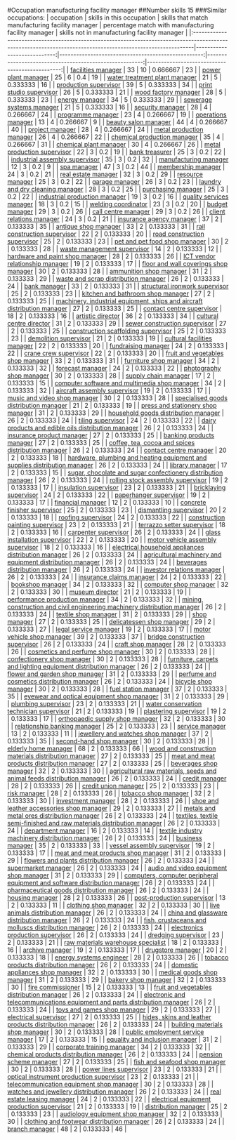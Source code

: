 #Occupation manufacturing facility manager
##Number skills 15
###Similar occupations:
| occupation                                                                                                                                                  |   skills in this occupation |   skills that match manufacturing facility manager |   percentage match with manufacturing facility manager |   skills not in manufacturing facility manager |
|:------------------------------------------------------------------------------------------------------------------------------------------------------------|----------------------------:|---------------------------------------------------:|-------------------------------------------------------:|-----------------------------------------------:|
| [facilities manager](facilities_manager.md)                                                                                                                 |                          33 |                                                 10 |                                               0.666667 |                                             23 |
| [power plant manager](power_plant_manager.md)                                                                                                               |                          25 |                                                  6 |                                               0.4      |                                             19 |
| [water treatment plant manager](water_treatment_plant_manager.md)                                                                                           |                          21 |                                                  5 |                                               0.333333 |                                             16 |
| [production supervisor](production_supervisor.md)                                                                                                           |                          39 |                                                  5 |                                               0.333333 |                                             34 |
| [print studio supervisor](print_studio_supervisor.md)                                                                                                       |                          26 |                                                  5 |                                               0.333333 |                                             21 |
| [wood factory manager](wood_factory_manager.md)                                                                                                             |                          28 |                                                  5 |                                               0.333333 |                                             23 |
| [energy manager](energy_manager.md)                                                                                                                         |                          34 |                                                  5 |                                               0.333333 |                                             29 |
| [sewerage systems manager](sewerage_systems_manager.md)                                                                                                     |                          21 |                                                  5 |                                               0.333333 |                                             16 |
| [security manager](security_manager.md)                                                                                                                     |                          28 |                                                  4 |                                               0.266667 |                                             24 |
| [programme manager](programme_manager.md)                                                                                                                   |                          23 |                                                  4 |                                               0.266667 |                                             19 |
| [operations manager](operations_manager.md)                                                                                                                 |                          13 |                                                  4 |                                               0.266667 |                                              9 |
| [beauty salon manager](beauty_salon_manager.md)                                                                                                             |                          44 |                                                  4 |                                               0.266667 |                                             40 |
| [project manager](project_manager.md)                                                                                                                       |                          28 |                                                  4 |                                               0.266667 |                                             24 |
| [metal production manager](metal_production_manager.md)                                                                                                     |                          26 |                                                  4 |                                               0.266667 |                                             22 |
| [chemical production manager](chemical_production_manager.md)                                                                                               |                          35 |                                                  4 |                                               0.266667 |                                             31 |
| [chemical plant manager](chemical_plant_manager.md)                                                                                                         |                          30 |                                                  4 |                                               0.266667 |                                             26 |
| [metal production supervisor](metal_production_supervisor.md)                                                                                               |                          22 |                                                  3 |                                               0.2      |                                             19 |
| [bank treasurer](bank_treasurer.md)                                                                                                                         |                          25 |                                                  3 |                                               0.2      |                                             22 |
| [industrial assembly supervisor](industrial_assembly_supervisor.md)                                                                                         |                          35 |                                                  3 |                                               0.2      |                                             32 |
| [manufacturing manager](manufacturing_manager.md)                                                                                                           |                          12 |                                                  3 |                                               0.2      |                                              9 |
| [spa manager](spa_manager.md)                                                                                                                               |                          47 |                                                  3 |                                               0.2      |                                             44 |
| [membership manager](membership_manager.md)                                                                                                                 |                          24 |                                                  3 |                                               0.2      |                                             21 |
| [real estate manager](real_estate_manager.md)                                                                                                               |                          32 |                                                  3 |                                               0.2      |                                             29 |
| [resource manager](resource_manager.md)                                                                                                                     |                          25 |                                                  3 |                                               0.2      |                                             22 |
| [garage manager](garage_manager.md)                                                                                                                         |                          26 |                                                  3 |                                               0.2      |                                             23 |
| [laundry and dry cleaning manager](laundry_and_dry_cleaning_manager.md)                                                                                     |                          28 |                                                  3 |                                               0.2      |                                             25 |
| [purchasing manager](purchasing_manager.md)                                                                                                                 |                          25 |                                                  3 |                                               0.2      |                                             22 |
| [industrial production manager](industrial_production_manager.md)                                                                                           |                          19 |                                                  3 |                                               0.2      |                                             16 |
| [quality services manager](quality_services_manager.md)                                                                                                     |                          18 |                                                  3 |                                               0.2      |                                             15 |
| [welding coordinator](welding_coordinator.md)                                                                                                               |                          23 |                                                  3 |                                               0.2      |                                             20 |
| [budget manager](budget_manager.md)                                                                                                                         |                          29 |                                                  3 |                                               0.2      |                                             26 |
| [call centre manager](call_centre_manager.md)                                                                                                               |                          29 |                                                  3 |                                               0.2      |                                             26 |
| [client relations manager](client_relations_manager.md)                                                                                                     |                          24 |                                                  3 |                                               0.2      |                                             21 |
| [insurance agency manager](insurance_agency_manager.md)                                                                                                     |                          37 |                                                  2 |                                               0.133333 |                                             35 |
| [antique shop manager](antique_shop_manager.md)                                                                                                             |                          33 |                                                  2 |                                               0.133333 |                                             31 |
| [rail construction supervisor](rail_construction_supervisor.md)                                                                                             |                          22 |                                                  2 |                                               0.133333 |                                             20 |
| [road construction supervisor](road_construction_supervisor.md)                                                                                             |                          25 |                                                  2 |                                               0.133333 |                                             23 |
| [pet and pet food shop manager](pet_and_pet_food_shop_manager.md)                                                                                           |                          30 |                                                  2 |                                               0.133333 |                                             28 |
| [waste management supervisor](waste_management_supervisor.md)                                                                                               |                          14 |                                                  2 |                                               0.133333 |                                             12 |
| [hardware and paint shop manager](hardware_and_paint_shop_manager.md)                                                                                       |                          28 |                                                  2 |                                               0.133333 |                                             26 |
| [ICT vendor relationship manager](ICT_vendor_relationship_manager.md)                                                                                       |                          19 |                                                  2 |                                               0.133333 |                                             17 |
| [floor and wall coverings shop manager](floor_and_wall_coverings_shop_manager.md)                                                                           |                          30 |                                                  2 |                                               0.133333 |                                             28 |
| [ammunition shop manager](ammunition_shop_manager.md)                                                                                                       |                          31 |                                                  2 |                                               0.133333 |                                             29 |
| [waste and scrap distribution manager](waste_and_scrap_distribution_manager.md)                                                                             |                          26 |                                                  2 |                                               0.133333 |                                             24 |
| [bank manager](bank_manager.md)                                                                                                                             |                          33 |                                                  2 |                                               0.133333 |                                             31 |
| [structural ironwork supervisor](structural_ironwork_supervisor.md)                                                                                         |                          25 |                                                  2 |                                               0.133333 |                                             23 |
| [kitchen and bathroom shop manager](kitchen_and_bathroom_shop_manager.md)                                                                                   |                          27 |                                                  2 |                                               0.133333 |                                             25 |
| [machinery, industrial equipment, ships and aircraft distribution manager](machinery,_industrial_equipment,_ships_and_aircraft_distribution_manager.md)     |                          27 |                                                  2 |                                               0.133333 |                                             25 |
| [contact centre supervisor](contact_centre_supervisor.md)                                                                                                   |                          18 |                                                  2 |                                               0.133333 |                                             16 |
| [artistic director](artistic_director.md)                                                                                                                   |                          36 |                                                  2 |                                               0.133333 |                                             34 |
| [cultural centre director](cultural_centre_director.md)                                                                                                     |                          31 |                                                  2 |                                               0.133333 |                                             29 |
| [sewer construction supervisor](sewer_construction_supervisor.md)                                                                                           |                          27 |                                                  2 |                                               0.133333 |                                             25 |
| [construction scaffolding supervisor](construction_scaffolding_supervisor.md)                                                                               |                          25 |                                                  2 |                                               0.133333 |                                             23 |
| [demolition supervisor](demolition_supervisor.md)                                                                                                           |                          21 |                                                  2 |                                               0.133333 |                                             19 |
| [cultural facilities manager](cultural_facilities_manager.md)                                                                                               |                          22 |                                                  2 |                                               0.133333 |                                             20 |
| [fundraising manager](fundraising_manager.md)                                                                                                               |                          24 |                                                  2 |                                               0.133333 |                                             22 |
| [crane crew supervisor](crane_crew_supervisor.md)                                                                                                           |                          22 |                                                  2 |                                               0.133333 |                                             20 |
| [fruit and vegetables shop manager](fruit_and_vegetables_shop_manager.md)                                                                                   |                          33 |                                                  2 |                                               0.133333 |                                             31 |
| [furniture shop manager](furniture_shop_manager.md)                                                                                                         |                          34 |                                                  2 |                                               0.133333 |                                             32 |
| [forecast manager](forecast_manager.md)                                                                                                                     |                          24 |                                                  2 |                                               0.133333 |                                             22 |
| [photography shop manager](photography_shop_manager.md)                                                                                                     |                          30 |                                                  2 |                                               0.133333 |                                             28 |
| [supply chain manager](supply_chain_manager.md)                                                                                                             |                          17 |                                                  2 |                                               0.133333 |                                             15 |
| [computer software and multimedia shop manager](computer_software_and_multimedia_shop_manager.md)                                                           |                          34 |                                                  2 |                                               0.133333 |                                             32 |
| [aircraft assembly supervisor](aircraft_assembly_supervisor.md)                                                                                             |                          19 |                                                  2 |                                               0.133333 |                                             17 |
| [music and video shop manager](music_and_video_shop_manager.md)                                                                                             |                          30 |                                                  2 |                                               0.133333 |                                             28 |
| [specialised goods distribution manager](specialised_goods_distribution_manager.md)                                                                         |                          21 |                                                  2 |                                               0.133333 |                                             19 |
| [press and stationery shop manager](press_and_stationery_shop_manager.md)                                                                                   |                          31 |                                                  2 |                                               0.133333 |                                             29 |
| [household goods distribution manager](household_goods_distribution_manager.md)                                                                             |                          26 |                                                  2 |                                               0.133333 |                                             24 |
| [tiling supervisor](tiling_supervisor.md)                                                                                                                   |                          24 |                                                  2 |                                               0.133333 |                                             22 |
| [dairy products and edible oils distribution manager](dairy_products_and_edible_oils_distribution_manager.md)                                               |                          26 |                                                  2 |                                               0.133333 |                                             24 |
| [insurance product manager](insurance_product_manager.md)                                                                                                   |                          27 |                                                  2 |                                               0.133333 |                                             25 |
| [banking products manager](banking_products_manager.md)                                                                                                     |                          27 |                                                  2 |                                               0.133333 |                                             25 |
| [coffee, tea, cocoa and spices distribution manager](coffee,_tea,_cocoa_and_spices_distribution_manager.md)                                                 |                          26 |                                                  2 |                                               0.133333 |                                             24 |
| [contact centre manager](contact_centre_manager.md)                                                                                                         |                          20 |                                                  2 |                                               0.133333 |                                             18 |
| [hardware, plumbing and heating equipment and supplies distribution manager](hardware,_plumbing_and_heating_equipment_and_supplies_distribution_manager.md) |                          26 |                                                  2 |                                               0.133333 |                                             24 |
| [library manager](library_manager.md)                                                                                                                       |                          17 |                                                  2 |                                               0.133333 |                                             15 |
| [sugar, chocolate and sugar confectionery distribution manager](sugar,_chocolate_and_sugar_confectionery_distribution_manager.md)                           |                          26 |                                                  2 |                                               0.133333 |                                             24 |
| [rolling stock assembly supervisor](rolling_stock_assembly_supervisor.md)                                                                                   |                          19 |                                                  2 |                                               0.133333 |                                             17 |
| [insulation supervisor](insulation_supervisor.md)                                                                                                           |                          23 |                                                  2 |                                               0.133333 |                                             21 |
| [bricklaying supervisor](bricklaying_supervisor.md)                                                                                                         |                          24 |                                                  2 |                                               0.133333 |                                             22 |
| [paperhanger supervisor](paperhanger_supervisor.md)                                                                                                         |                          19 |                                                  2 |                                               0.133333 |                                             17 |
| [financial manager](financial_manager.md)                                                                                                                   |                          12 |                                                  2 |                                               0.133333 |                                             10 |
| [concrete finisher supervisor](concrete_finisher_supervisor.md)                                                                                             |                          25 |                                                  2 |                                               0.133333 |                                             23 |
| [dismantling supervisor](dismantling_supervisor.md)                                                                                                         |                          20 |                                                  2 |                                               0.133333 |                                             18 |
| [roofing supervisor](roofing_supervisor.md)                                                                                                                 |                          24 |                                                  2 |                                               0.133333 |                                             22 |
| [construction painting supervisor](construction_painting_supervisor.md)                                                                                     |                          23 |                                                  2 |                                               0.133333 |                                             21 |
| [terrazzo setter supervisor](terrazzo_setter_supervisor.md)                                                                                                 |                          18 |                                                  2 |                                               0.133333 |                                             16 |
| [carpenter supervisor](carpenter_supervisor.md)                                                                                                             |                          26 |                                                  2 |                                               0.133333 |                                             24 |
| [glass installation supervisor](glass_installation_supervisor.md)                                                                                           |                          22 |                                                  2 |                                               0.133333 |                                             20 |
| [motor vehicle assembly supervisor](motor_vehicle_assembly_supervisor.md)                                                                                   |                          18 |                                                  2 |                                               0.133333 |                                             16 |
| [electrical household appliances distribution manager](electrical_household_appliances_distribution_manager.md)                                             |                          26 |                                                  2 |                                               0.133333 |                                             24 |
| [agricultural machinery and equipment distribution manager](agricultural_machinery_and_equipment_distribution_manager.md)                                   |                          26 |                                                  2 |                                               0.133333 |                                             24 |
| [beverages distribution manager](beverages_distribution_manager.md)                                                                                         |                          26 |                                                  2 |                                               0.133333 |                                             24 |
| [investor relations manager](investor_relations_manager.md)                                                                                                 |                          26 |                                                  2 |                                               0.133333 |                                             24 |
| [insurance claims manager](insurance_claims_manager.md)                                                                                                     |                          24 |                                                  2 |                                               0.133333 |                                             22 |
| [bookshop manager](bookshop_manager.md)                                                                                                                     |                          34 |                                                  2 |                                               0.133333 |                                             32 |
| [computer shop manager](computer_shop_manager.md)                                                                                                           |                          32 |                                                  2 |                                               0.133333 |                                             30 |
| [museum director](museum_director.md)                                                                                                                       |                          21 |                                                  2 |                                               0.133333 |                                             19 |
| [performance production manager](performance_production_manager.md)                                                                                         |                          34 |                                                  2 |                                               0.133333 |                                             32 |
| [mining, construction and civil engineering machinery distribution manager](mining,_construction_and_civil_engineering_machinery_distribution_manager.md)   |                          26 |                                                  2 |                                               0.133333 |                                             24 |
| [textile shop manager](textile_shop_manager.md)                                                                                                             |                          31 |                                                  2 |                                               0.133333 |                                             29 |
| [shop manager](shop_manager.md)                                                                                                                             |                          27 |                                                  2 |                                               0.133333 |                                             25 |
| [delicatessen shop manager](delicatessen_shop_manager.md)                                                                                                   |                          29 |                                                  2 |                                               0.133333 |                                             27 |
| [legal service manager](legal_service_manager.md)                                                                                                           |                          19 |                                                  2 |                                               0.133333 |                                             17 |
| [motor vehicle shop manager](motor_vehicle_shop_manager.md)                                                                                                 |                          39 |                                                  2 |                                               0.133333 |                                             37 |
| [bridge construction supervisor](bridge_construction_supervisor.md)                                                                                         |                          26 |                                                  2 |                                               0.133333 |                                             24 |
| [craft shop manager](craft_shop_manager.md)                                                                                                                 |                          28 |                                                  2 |                                               0.133333 |                                             26 |
| [cosmetics and perfume shop manager](cosmetics_and_perfume_shop_manager.md)                                                                                 |                          30 |                                                  2 |                                               0.133333 |                                             28 |
| [confectionery shop manager](confectionery_shop_manager.md)                                                                                                 |                          30 |                                                  2 |                                               0.133333 |                                             28 |
| [furniture, carpets and lighting equipment distribution manager](furniture,_carpets_and_lighting_equipment_distribution_manager.md)                         |                          26 |                                                  2 |                                               0.133333 |                                             24 |
| [flower and garden shop manager](flower_and_garden_shop_manager.md)                                                                                         |                          31 |                                                  2 |                                               0.133333 |                                             29 |
| [perfume and cosmetics distribution manager](perfume_and_cosmetics_distribution_manager.md)                                                                 |                          26 |                                                  2 |                                               0.133333 |                                             24 |
| [bicycle shop manager](bicycle_shop_manager.md)                                                                                                             |                          30 |                                                  2 |                                               0.133333 |                                             28 |
| [fuel station manager](fuel_station_manager.md)                                                                                                             |                          37 |                                                  2 |                                               0.133333 |                                             35 |
| [eyewear and optical equipment shop manager](eyewear_and_optical_equipment_shop_manager.md)                                                                 |                          31 |                                                  2 |                                               0.133333 |                                             29 |
| [plumbing supervisor](plumbing_supervisor.md)                                                                                                               |                          23 |                                                  2 |                                               0.133333 |                                             21 |
| [water conservation technician supervisor](water_conservation_technician_supervisor.md)                                                                     |                          21 |                                                  2 |                                               0.133333 |                                             19 |
| [plastering supervisor](plastering_supervisor.md)                                                                                                           |                          19 |                                                  2 |                                               0.133333 |                                             17 |
| [orthopaedic supply shop manager](orthopaedic_supply_shop_manager.md)                                                                                       |                          32 |                                                  2 |                                               0.133333 |                                             30 |
| [relationship banking manager](relationship_banking_manager.md)                                                                                             |                          25 |                                                  2 |                                               0.133333 |                                             23 |
| [service manager](service_manager.md)                                                                                                                       |                          13 |                                                  2 |                                               0.133333 |                                             11 |
| [jewellery and watches shop manager](jewellery_and_watches_shop_manager.md)                                                                                 |                          37 |                                                  2 |                                               0.133333 |                                             35 |
| [second-hand shop manager](second-hand_shop_manager.md)                                                                                                     |                          30 |                                                  2 |                                               0.133333 |                                             28 |
| [elderly home manager](elderly_home_manager.md)                                                                                                             |                          68 |                                                  2 |                                               0.133333 |                                             66 |
| [wood and construction materials distribution manager](wood_and_construction_materials_distribution_manager.md)                                             |                          27 |                                                  2 |                                               0.133333 |                                             25 |
| [meat and meat products distribution manager](meat_and_meat_products_distribution_manager.md)                                                               |                          27 |                                                  2 |                                               0.133333 |                                             25 |
| [beverages shop manager](beverages_shop_manager.md)                                                                                                         |                          32 |                                                  2 |                                               0.133333 |                                             30 |
| [agricultural raw materials, seeds and animal feeds distribution manager](agricultural_raw_materials,_seeds_and_animal_feeds_distribution_manager.md)       |                          26 |                                                  2 |                                               0.133333 |                                             24 |
| [credit manager](credit_manager.md)                                                                                                                         |                          28 |                                                  2 |                                               0.133333 |                                             26 |
| [credit union manager](credit_union_manager.md)                                                                                                             |                          25 |                                                  2 |                                               0.133333 |                                             23 |
| [risk manager](risk_manager.md)                                                                                                                             |                          28 |                                                  2 |                                               0.133333 |                                             26 |
| [tobacco shop manager](tobacco_shop_manager.md)                                                                                                             |                          32 |                                                  2 |                                               0.133333 |                                             30 |
| [investment manager](investment_manager.md)                                                                                                                 |                          28 |                                                  2 |                                               0.133333 |                                             26 |
| [shoe and leather accessories shop manager](shoe_and_leather_accessories_shop_manager.md)                                                                   |                          29 |                                                  2 |                                               0.133333 |                                             27 |
| [metals and metal ores distribution manager](metals_and_metal_ores_distribution_manager.md)                                                                 |                          26 |                                                  2 |                                               0.133333 |                                             24 |
| [textiles, textile semi-finished and raw materials distribution manager](textiles,_textile_semi-finished_and_raw_materials_distribution_manager.md)         |                          26 |                                                  2 |                                               0.133333 |                                             24 |
| [department manager](department_manager.md)                                                                                                                 |                          16 |                                                  2 |                                               0.133333 |                                             14 |
| [textile industry machinery distribution manager](textile_industry_machinery_distribution_manager.md)                                                       |                          26 |                                                  2 |                                               0.133333 |                                             24 |
| [business manager](business_manager.md)                                                                                                                     |                          35 |                                                  2 |                                               0.133333 |                                             33 |
| [vessel assembly supervisor](vessel_assembly_supervisor.md)                                                                                                 |                          19 |                                                  2 |                                               0.133333 |                                             17 |
| [meat and meat products shop manager](meat_and_meat_products_shop_manager.md)                                                                               |                          31 |                                                  2 |                                               0.133333 |                                             29 |
| [flowers and plants distribution manager](flowers_and_plants_distribution_manager.md)                                                                       |                          26 |                                                  2 |                                               0.133333 |                                             24 |
| [supermarket manager](supermarket_manager.md)                                                                                                               |                          26 |                                                  2 |                                               0.133333 |                                             24 |
| [audio and video equipment shop manager](audio_and_video_equipment_shop_manager.md)                                                                         |                          31 |                                                  2 |                                               0.133333 |                                             29 |
| [computers, computer peripheral equipment and software distribution manager](computers,_computer_peripheral_equipment_and_software_distribution_manager.md) |                          26 |                                                  2 |                                               0.133333 |                                             24 |
| [pharmaceutical goods distribution manager](pharmaceutical_goods_distribution_manager.md)                                                                   |                          26 |                                                  2 |                                               0.133333 |                                             24 |
| [housing manager](housing_manager.md)                                                                                                                       |                          28 |                                                  2 |                                               0.133333 |                                             26 |
| [post-production supervisor](post-production_supervisor.md)                                                                                                 |                          13 |                                                  2 |                                               0.133333 |                                             11 |
| [clothing shop manager](clothing_shop_manager.md)                                                                                                           |                          32 |                                                  2 |                                               0.133333 |                                             30 |
| [live animals distribution manager](live_animals_distribution_manager.md)                                                                                   |                          26 |                                                  2 |                                               0.133333 |                                             24 |
| [china and glassware distribution manager](china_and_glassware_distribution_manager.md)                                                                     |                          26 |                                                  2 |                                               0.133333 |                                             24 |
| [fish, crustaceans and molluscs distribution manager](fish,_crustaceans_and_molluscs_distribution_manager.md)                                               |                          26 |                                                  2 |                                               0.133333 |                                             24 |
| [electronics production supervisor](electronics_production_supervisor.md)                                                                                   |                          26 |                                                  2 |                                               0.133333 |                                             24 |
| [dredging supervisor](dredging_supervisor.md)                                                                                                               |                          23 |                                                  2 |                                               0.133333 |                                             21 |
| [raw materials warehouse specialist](raw_materials_warehouse_specialist.md)                                                                                 |                          18 |                                                  2 |                                               0.133333 |                                             16 |
| [archive manager](archive_manager.md)                                                                                                                       |                          19 |                                                  2 |                                               0.133333 |                                             17 |
| [drugstore manager](drugstore_manager.md)                                                                                                                   |                          20 |                                                  2 |                                               0.133333 |                                             18 |
| [energy systems engineer](energy_systems_engineer.md)                                                                                                       |                          28 |                                                  2 |                                               0.133333 |                                             26 |
| [tobacco products distribution manager](tobacco_products_distribution_manager.md)                                                                           |                          26 |                                                  2 |                                               0.133333 |                                             24 |
| [domestic appliances shop manager](domestic_appliances_shop_manager.md)                                                                                     |                          32 |                                                  2 |                                               0.133333 |                                             30 |
| [medical goods shop manager](medical_goods_shop_manager.md)                                                                                                 |                          31 |                                                  2 |                                               0.133333 |                                             29 |
| [bakery shop manager](bakery_shop_manager.md)                                                                                                               |                          32 |                                                  2 |                                               0.133333 |                                             30 |
| [fire commissioner](fire_commissioner.md)                                                                                                                   |                          15 |                                                  2 |                                               0.133333 |                                             13 |
| [fruit and vegetables distribution manager](fruit_and_vegetables_distribution_manager.md)                                                                   |                          26 |                                                  2 |                                               0.133333 |                                             24 |
| [electronic and telecommunications equipment and parts distribution manager](electronic_and_telecommunications_equipment_and_parts_distribution_manager.md) |                          26 |                                                  2 |                                               0.133333 |                                             24 |
| [toys and games shop manager](toys_and_games_shop_manager.md)                                                                                               |                          29 |                                                  2 |                                               0.133333 |                                             27 |
| [electrical supervisor](electrical_supervisor.md)                                                                                                           |                          27 |                                                  2 |                                               0.133333 |                                             25 |
| [hides, skins and leather products distribution manager](hides,_skins_and_leather_products_distribution_manager.md)                                         |                          26 |                                                  2 |                                               0.133333 |                                             24 |
| [building materials shop manager](building_materials_shop_manager.md)                                                                                       |                          30 |                                                  2 |                                               0.133333 |                                             28 |
| [public employment service manager](public_employment_service_manager.md)                                                                                   |                          17 |                                                  2 |                                               0.133333 |                                             15 |
| [equality and inclusion manager](equality_and_inclusion_manager.md)                                                                                         |                          31 |                                                  2 |                                               0.133333 |                                             29 |
| [corporate training manager](corporate_training_manager.md)                                                                                                 |                          34 |                                                  2 |                                               0.133333 |                                             32 |
| [chemical products distribution manager](chemical_products_distribution_manager.md)                                                                         |                          26 |                                                  2 |                                               0.133333 |                                             24 |
| [pension scheme manager](pension_scheme_manager.md)                                                                                                         |                          27 |                                                  2 |                                               0.133333 |                                             25 |
| [fish and seafood shop manager](fish_and_seafood_shop_manager.md)                                                                                           |                          30 |                                                  2 |                                               0.133333 |                                             28 |
| [power lines supervisor](power_lines_supervisor.md)                                                                                                         |                          23 |                                                  2 |                                               0.133333 |                                             21 |
| [optical instrument production supervisor](optical_instrument_production_supervisor.md)                                                                     |                          23 |                                                  2 |                                               0.133333 |                                             21 |
| [telecommunication equipment shop manager](telecommunication_equipment_shop_manager.md)                                                                     |                          30 |                                                  2 |                                               0.133333 |                                             28 |
| [watches and jewellery distribution manager](watches_and_jewellery_distribution_manager.md)                                                                 |                          26 |                                                  2 |                                               0.133333 |                                             24 |
| [real estate leasing manager](real_estate_leasing_manager.md)                                                                                               |                          24 |                                                  2 |                                               0.133333 |                                             22 |
| [electrical equipment production supervisor](electrical_equipment_production_supervisor.md)                                                                 |                          21 |                                                  2 |                                               0.133333 |                                             19 |
| [distribution manager](distribution_manager.md)                                                                                                             |                          25 |                                                  2 |                                               0.133333 |                                             23 |
| [audiology equipment shop manager](audiology_equipment_shop_manager.md)                                                                                     |                          32 |                                                  2 |                                               0.133333 |                                             30 |
| [clothing and footwear distribution manager](clothing_and_footwear_distribution_manager.md)                                                                 |                          26 |                                                  2 |                                               0.133333 |                                             24 |
| [branch manager](branch_manager.md)                                                                                                                         |                          48 |                                                  2 |                                               0.133333 |                                             46 |
